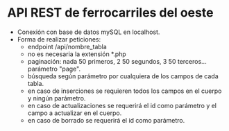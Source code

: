 # API REST de ferrocarriles del oeste
- Conexión con base de datos mySQL en localhost.
- Forma de realizar peticiones:
  - endpoint /api/nombre_tabla
  - no es necesaria la extensión *.php
  - paginación: nada 50 primeros, 2 50 segundos, 3 50 terceros... parámetro "page".
  - búsqueda según parámetro por cualquiera de los campos de cada tabla.
  - en caso de inserciones se requieren todos los campos en el cuerpo y ningún parámetro.
  - en caso de actualizaciones se requerirá el id como parámetro y el campo a actualizar en el cuerpo.
  - en caso de borrado se requerirá el id como parámetro.